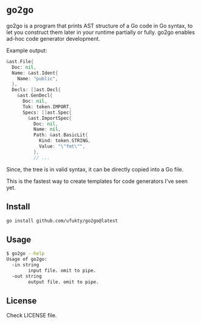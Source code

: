 # `go2go`

go2go is a program that prints AST structure of a Go code in Go syntax, to let you construct them later in your runtime partially or fully. go2go enables ad-hoc code generator development.

Example output:

```go
&ast.File{
  Doc: nil,
  Name: &ast.Ident{
    Name: "public",
  },
  Decls: []ast.Decl{
    &ast.GenDecl{
      Doc: nil,
      Tok: token.IMPORT,
      Specs: []ast.Spec{
        &ast.ImportSpec{
          Doc: nil,
          Name: nil,
          Path: &ast.BasicLit{
            Kind: token.STRING,
            Value: "\"fmt\"",
          },
          // ...
```

Since, the tree is in valid syntax, it can be directly copied into a Go file.

This is the fastest way to create templates for code generators I've seen yet.

## Install

```sh
go install github.com/ufukty/go2go@latest
```

## Usage

```sh
$ go2go --help
Usage of go2go:
  -in string
        input file. omit to pipe.
  -out string
        output file. omit to pipe.
```

## License

Check LICENSE file.
